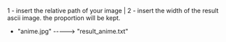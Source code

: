 1 - insert the relative path of your image |
2 - insert the width of the result ascii image. the proportion will be kept.

- "anime.jpg" -----> "result_anime.txt"
